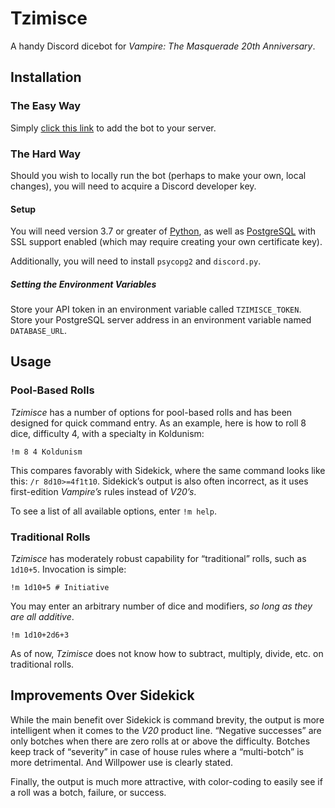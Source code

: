 # Tzimisce
A handy Discord dicebot for *Vampire: The Masquerade 20th Anniversary*.

## Installation
### The Easy Way
Simply [click this link](https://discordapp.com/api/oauth2/authorize?client_id=642775025770037279&permissions=67584&scope=bot) to add the bot to your server.

### The Hard Way
Should you wish to locally run the bot (perhaps to make your own, local changes), you will need to acquire a Discord developer key.

#### Setup
You will need version 3.7 or greater of [Python](https://www.python.org), as well as [PostgreSQL](https://www.postgresql.org) with SSL support enabled (which may require creating your own certificate key).

Additionally, you will need to install `psycopg2` and `discord.py`.

##### Setting the Environment Variables
Store your API token in an environment variable called `TZIMISCE_TOKEN`. Store your PostgreSQL server address in an environment variable named `DATABASE_URL`.

## Usage
### Pool-Based Rolls
*Tzimisce* has a number of options for pool-based rolls and has been designed for quick command entry. As an example, here is how to roll 8 dice, difficulty 4, with a specialty in Koldunism:

```
!m 8 4 Koldunism
```

This compares favorably with Sidekick, where the same command looks like this: `/r 8d10>=4f1t10`. Sidekick’s output is also often incorrect, as it uses first-edition *Vampire’s* rules instead of *V20’s*.

To see a list of all available options, enter `!m help`.

### Traditional Rolls
*Tzimisce* has moderately robust capability for “traditional” rolls, such as `1d10+5`. Invocation is simple:

```
!m 1d10+5 # Initiative
```

You may enter an arbitrary number of dice and modifiers, *so long as they are all additive*.

```
!m 1d10+2d6+3
```

As of now, *Tzimisce* does not know how to subtract, multiply, divide, etc. on traditional rolls.

## Improvements Over Sidekick
While the main benefit over Sidekick is command brevity, the output is more intelligent when it comes to the *V20* product line. “Negative successes” are only botches when there are zero rolls at or above the difficulty. Botches keep track of “severity” in case of house rules where a “multi-botch” is more detrimental. And Willpower use is clearly stated.

Finally, the output is much more attractive, with color-coding to easily see if a roll was a botch, failure, or success.
